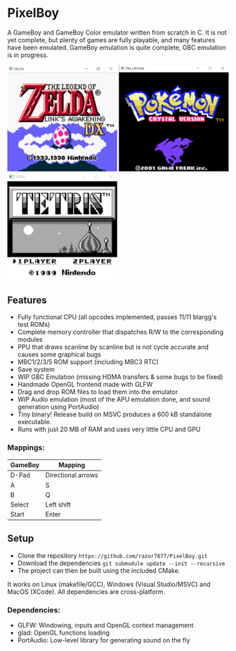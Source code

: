 # PixelBoy
A GameBoy and GameBoy Color emulator written from scratch in C. It is not yet complete, but plenty of games are fully playable, and many features have been emulated. GameBoy emulation is quite complete, GBC emulation is in progress.

<img src="img/zelda.png" width="250">
<img src="img/pm_crystal.png" width="250">
<img src="img/tetris.png" width="250">

## Features

 - Fully functional CPU (all opcodes implemented, passes 11/11 blargg's test ROMs)
 - Complete memory controller that dispatches R/W to the corresponding modules
 - PPU that draws scanline by scanline but is not cycle accurate and causes some graphical bugs
 - MBC1/2/3/5 ROM support (including MBC3 RTC)
 - Save system
 - WIP GBC Emulation (missing HDMA transfers & some bugs to be fixed)
 - Handmade OpenGL frontend made with GLFW
 - Drag and drop ROM files to load them into the emulator
 - WIP Audio emulation (most of the APU emulation done, and sound generation using PortAudio)
 - Tiny binary! Release build on MSVC produces a 600 kB standalone executable.
 - Runs with just 20 MB of RAM and uses very little CPU and GPU

### Mappings:
|GameBoy|Mapping|
|--|--|
|D-Pad|Directional arrows|
|A|S|
|B|Q|
|Select|Left shift|
|Start|Enter|

## Setup
 - Clone the repository `https://github.com/razor7877/PixelBoy.git`
 - Download the dependencies `git submodule update --init --recursive`
 - The project can then be built using the included CMake.
 
It works on Linux (makefile/GCC), Windows (Visual Studio/MSVC) and MacOS (XCode). All dependencies are cross-platform.

 ### Dependencies:

 - GLFW: Windowing, inputs and OpenGL context management
 - glad: OpenGL functions loading
 - PortAudio: Low-level library for generating sound on the fly
